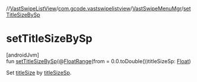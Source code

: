 //[VastSwipeListView](../../../index.md)/[com.gcode.vastswipelistview](../index.md)/[VastSwipeMenuMgr](index.md)/[setTitleSizeBySp](set-title-size-by-sp.md)

# setTitleSizeBySp

[androidJvm]\
fun [setTitleSizeBySp](set-title-size-by-sp.md)(@[FloatRange](https://developer.android.com/reference/kotlin/androidx/annotation/FloatRange.html)(from = 0.0.toDouble())titleSizeSp: [Float](https://kotlinlang.org/api/latest/jvm/stdlib/kotlin/-float/index.html))

Set [titleSize](title-size.md) by [titleSizeSp](set-title-size-by-sp.md).
